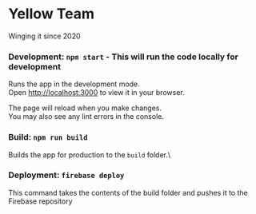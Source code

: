 # Yellow Team

Winging it since 2020

### Development: `npm start` - This will run the code locally for development

Runs the app in the development mode.\
Open [http://localhost:3000](http://localhost:3000) to view it in your browser.

The page will reload when you make changes.\
You may also see any lint errors in the console.

### Build: `npm run build`

Builds the app for production to the `build` folder.\

### Deployment: `firebase deploy`

This command takes the contents of the build folder and pushes it to the Firebase repository
